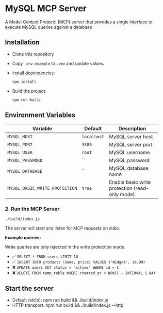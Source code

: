 # MySQL MCP Server

A Model Context Protocol (MCP) server that provides a single interface to execute MySQL queries against a database

## Installation

- Clone this repository
- Copy `.env.example` to `.env` and update values.
- Install dependencies:

   ```bash
   npm install
   ```

- Build the project:

   ```bash
   npm run build
   ```

## Environment Variables

| Variable | Default | Description |
|----------|---------|-------------|
| `MYSQL_HOST` | `localhost` | MySQL server host |
| `MYSQL_PORT` | `3306` | MySQL server port |
| `MYSQL_USER` | `root` | MySQL username |
| `MYSQL_PASSWORD` | `` | MySQL password |
| `MYSQL_DATABASE` | `` | MySQL database name |
| `MYSQL_BASIC_WRITE_PROTECTION` | `true` | Enable basic write protection (read-only mode) |

### 2. Run the MCP Server

```bash
./build/index.js
```

The server will start and listen for MCP requests on stdio.

**Example queries:**

Write queries are only rejected in the write protection mode.

- ✅ `SELECT * FROM users LIMIT 10`
- ✅ `INSERT INTO products (name, price) VALUES ('Widget', 19.99)`
- ❌ `UPDATE users SET status = 'active' WHERE id = 1`
- ❌ `DELETE FROM temp_table WHERE created_at < NOW() - INTERVAL 1 DAY`

## Start the server

- Default (stdio): npm run build && ./build/index.js
- HTTP transport: npm run build && ./build/index.js --http
